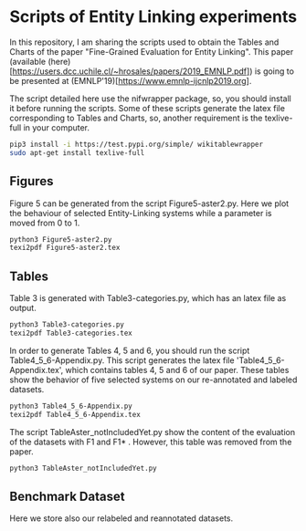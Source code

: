 # Scripts of Entity Linking experiments

In this repository, I am sharing the scripts used to obtain the Tables and Charts of the paper "Fine-Grained Evaluation for Entity Linking". This paper (available (here)[https://users.dcc.uchile.cl/~hrosales/papers/2019_EMNLP.pdf]) is going to be presented at (EMNLP'19)[https://www.emnlp-ijcnlp2019.org].

The script detailed here use the nifwrapper package, so, you should install it before running the scripts. Some of these scripts generate the latex file corresponding to Tables and Charts, so, another requirement is the texlive-full in your computer.
```sh
pip3 install -i https://test.pypi.org/simple/ wikitablewrapper
sudo apt-get install texlive-full
```

## Figures

Figure 5 can be generated from the script Figure5-aster2.py. Here we plot the behaviour of selected Entity-Linking systems while a parameter is moved from 0 to 1. 

```sh
python3 Figure5-aster2.py
texi2pdf Figure5-aster2.tex
```

## Tables
Table 3 is generated with Table3-categories.py, which has an latex file as output.
```sh
python3 Table3-categories.py
texi2pdf Table3-categories.tex
```

In order to generate Tables 4, 5 and 6, you should run the script Table4_5_6-Appendix.py. This script generates the latex file 'Table4_5_6-Appendix.tex', which contains tables 4, 5 and 6 of our paper. These tables show the behavior of five selected systems on our re-annotated and labeled datasets.
```sh
python3 Table4_5_6-Appendix.py
texi2pdf Table4_5_6-Appendix.tex
```
The script TableAster_notIncludedYet.py show the content of the evaluation of the datasets with F1 and F1* . However, this table was removed from the paper.
```sh
python3 TableAster_notIncludedYet.py
```

## Benchmark Dataset
Here we store also our relabeled and reannotated datasets.
